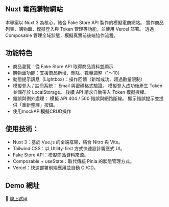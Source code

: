 ## Nuxt 電商購物網站
本專案以 Nuxt 3 為核心，結合 Fake Store API 製作的模擬電商網站。
實作商品列表、購物車、模擬登入與 Token 管理等功能，並使用 Vercel 部署。
透過 Composable 管理全域狀態，模擬真實前後端協作流程。

## 功能特色
- 商品瀏覽：從 Fake Store API 取得商品資料並顯示
- 購物車功能：支援商品新增、刪除、數量調整（1～10）
- 動態提示訊息（Lightbox）：操作回饋（新增成功、超過數量限制）
- 模擬登入 / 註冊系統：
    Email 與密碼格式驗證。
    模擬登入成功後產生 Token 並儲存於 LocalStorage。
    後續 API 請求自動帶入 Token 模擬授權。
- 錯誤與例外處理：
    模擬 API 404 / 500 錯誤與網路斷線。
    顯示錯誤提示並提供「重新整理」按鈕。
- 使用mockAPI模擬CRUD操作

## 使用技術：  
- Nuxt 3：基於 Vue.js 的全端框架，結合 Nitro 與 Vite。
- Tailwind CSS：以 Utility-first 方式快速設計響應式 UI。
- Fake Store API：模擬商品資料來源。
- Composable + useState：取代傳統 Pinia 的狀態管理方式。
- Vercel：快速部署前端應用並自動 CI/CD。

## Demo 網址
🔗 [線上試用](nuxt-e-commerce.vercel.app)

